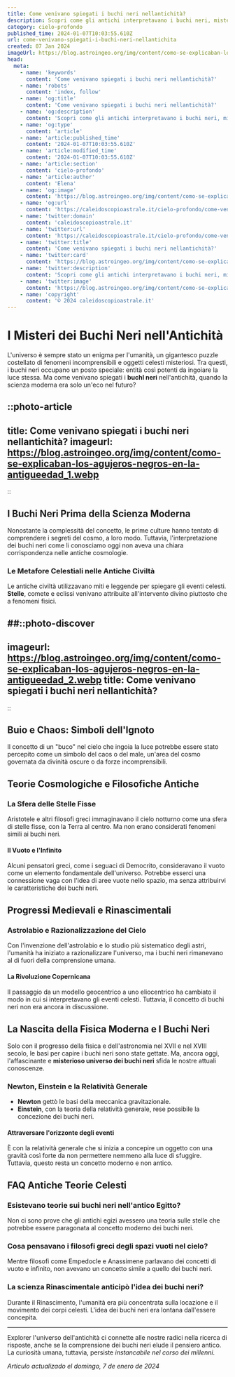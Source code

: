 ```yaml
---
title: Come venivano spiegati i buchi neri nellantichità?
description: Scopri come gli antichi interpretavano i buchi neri, misteri cosmici avvolti in miti e leggende. Leggi larticolo per esplorare teorie storiche.
category: cielo-profondo
published_time: 2024-01-07T10:03:55.610Z
url: come-venivano-spiegati-i-buchi-neri-nellantichita
created: 07 Jan 2024
imageUrl: https://blog.astroingeo.org/img/content/como-se-explicaban-los-agujeros-negros-en-la-antigueedad_1.webp
head:
  meta:
    - name: 'keywords'
      content: 'Come venivano spiegati i buchi neri nellantichità?'
    - name: 'robots'
      content: 'index, follow'
    - name: 'og:title'
      content: 'Come venivano spiegati i buchi neri nellantichità?'
    - name: 'og:description'
      content: 'Scopri come gli antichi interpretavano i buchi neri, misteri cosmici avvolti in miti e leggende. Leggi larticolo per esplorare teorie storiche.'
    - name: 'og:type'
      content: 'article'
    - name: 'article:published_time'
      content: '2024-01-07T10:03:55.610Z'
    - name: 'article:modified_time'
      content: '2024-01-07T10:03:55.610Z'
    - name: 'article:section'
      content: 'cielo-profondo'
    - name: 'article:author'
      content: 'Elena'
    - name: 'og:image'
      content: 'https://blog.astroingeo.org/img/content/como-se-explicaban-los-agujeros-negros-en-la-antigueedad_1.webp'
    - name: 'og:url'
      content: 'https://caleidoscopioastrale.it/cielo-profondo/come-venivano-spiegati-i-buchi-neri-nellantichita'
    - name: 'twitter:domain'
      content: 'caleidoscopioastrale.it'
    - name: 'twitter:url'
      content: 'https://caleidoscopioastrale.it/cielo-profondo/come-venivano-spiegati-i-buchi-neri-nellantichita'
    - name: 'twitter:title'
      content: 'Come venivano spiegati i buchi neri nellantichità?'
    - name: 'twitter:card'
      content: 'https://blog.astroingeo.org/img/content/como-se-explicaban-los-agujeros-negros-en-la-antigueedad_1.webp'
    - name: 'twitter:description'
      content: 'Scopri come gli antichi interpretavano i buchi neri, misteri cosmici avvolti in miti e leggende. Leggi larticolo per esplorare teorie storiche.'
    - name: 'twitter:image'
      content: 'https://blog.astroingeo.org/img/content/como-se-explicaban-los-agujeros-negros-en-la-antigueedad_1.webp'
    - name: 'copyright'
      content: '© 2024 caleidoscopioastrale.it'
---
```

# I Misteri dei Buchi Neri nell'Antichità

L'universo è sempre stato un enigma per l'umanità, un gigantesco puzzle costellato di fenomeni incomprensibili e oggetti celesti misteriosi. Tra questi, i buchi neri occupano un posto speciale: entità così potenti da ingoiare la luce stessa. Ma come venivano spiegati i **buchI neri** nell'antichità, quando la scienza moderna era solo un'eco nel futuro?

::photo-article
---
title: Come venivano spiegati i buchi neri nellantichità?
imageurl: https://blog.astroingeo.org/img/content/como-se-explicaban-los-agujeros-negros-en-la-antigueedad_1.webp
---
::

## I Buchi Neri Prima della Scienza Moderna

Nonostante la complessità del concetto, le prime culture hanno tentato di comprendere i segreti del cosmo, a loro modo. Tuttavia, l'interpretazione dei buchi neri come li conosciamo oggi non aveva una chiara corrispondenza nelle antiche cosmologie.

### Le Metafore Celestiali nelle Antiche Civiltà

Le antiche civiltà utilizzavano miti e leggende per spiegare gli eventi celesti. **Stelle**, comete e eclissi venivano attribuite all'intervento divino piuttosto che a fenomeni fisici.

##::photo-discover
---
imageurl: https://blog.astroingeo.org/img/content/como-se-explicaban-los-agujeros-negros-en-la-antigueedad_2.webp
title: Come venivano spiegati i buchi neri nellantichità?
---
::

## Buio e Chaos: Simboli dell'Ignoto

Il concetto di un "buco" nel cielo che ingoia la luce potrebbe essere stato percepito come un simbolo del caos o del male, un'area del cosmo governata da divinità oscure o da forze incomprensibili.

## Teorie Cosmologiche e Filosofiche Antiche

### La Sfera delle Stelle Fisse

Aristotele e altri filosofi greci immaginavano il cielo notturno come una sfera di stelle fisse, con la Terra al centro. Ma non erano considerati fenomeni simili ai buchi neri.

#### Il Vuoto e l'Infinito

Alcuni pensatori greci, come i seguaci di Democrito, consideravano il vuoto come un elemento fondamentale dell'universo. Potrebbe esserci una connessione vaga con l'idea di aree vuote nello spazio, ma senza attribuirvi le caratteristiche dei buchi neri.

## Progressi Medievali e Rinascimentali

### Astrolabio e Razionalizzazione del Cielo

Con l'invenzione dell'astrolabio e lo studio più sistematico degli astri, l'umanità ha iniziato a razionalizzare l'universo, ma i buchi neri rimanevano al di fuori della comprensione umana.

#### La Rivoluzione Copernicana

Il passaggio da un modello geocentrico a uno eliocentrico ha cambiato il modo in cui si interpretavano gli eventi celesti. Tuttavia, il concetto di buchi neri non era ancora in discussione.

## La Nascita della Fisica Moderna e I Buchi Neri

Solo con il progresso della fisica e dell'astronomia nel XVII e nel XVIII secolo, le basi per capire i buchi neri sono state gettate. Ma, ancora oggi, l'affascinante e **misterioso universo dei buchi neri** sfida le nostre attuali conoscenze.

### Newton, Einstein e la Relatività Generale

- **Newton** gettò le basi della meccanica gravitazionale.
- **Einstein**, con la teoria della relatività generale, rese possibile la concezione dei buchi neri.

#### Attraversare l'orizzonte degli eventi

È con la relatività generale che si inizia a concepire un oggetto con una gravità così forte da non permettere nemmeno alla luce di sfuggire. Tuttavia, questo resta un concetto moderno e non antico.

## FAQ Antiche Teorie Celesti

### Esistevano teorie sui buchi neri nell'antico Egitto?

Non ci sono prove che gli antichi egizi avessero una teoria sulle stelle che potrebbe essere paragonata al concetto moderno dei buchi neri.

### Cosa pensavano i filosofi greci degli spazi vuoti nel cielo?

Mentre filosofi come Empedocle e Anassimene parlavano dei concetti di vuoto e infinito, non avevano un concetto simile a quello dei buchi neri.

### La scienza Rinascimentale anticipò l'idea dei buchi neri?

Durante il Rinascimento, l'umanità era più concentrata sulla locazione e il movimento dei corpi celesti. L'idea dei buchi neri era lontana dall'essere concepita.

---

Explorer l'universo dell'antichità ci connette alle nostre radici nella ricerca di risposte, anche se la comprensione dei buchi neri elude il pensiero antico. La curiosità umana, tuttavia, persiste *instancabile nel corso dei millenni*.

_Artículo actualizado el domingo, 7 de enero de 2024_